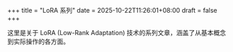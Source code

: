 +++
title = "LoRA 系列"
date = 2025-10-22T11:26:01+08:00
draft = false
+++

这里是关于 LoRA (Low-Rank Adaptation) 技术的系列文章，涵盖了从基本概念到实际操作的各方面。

